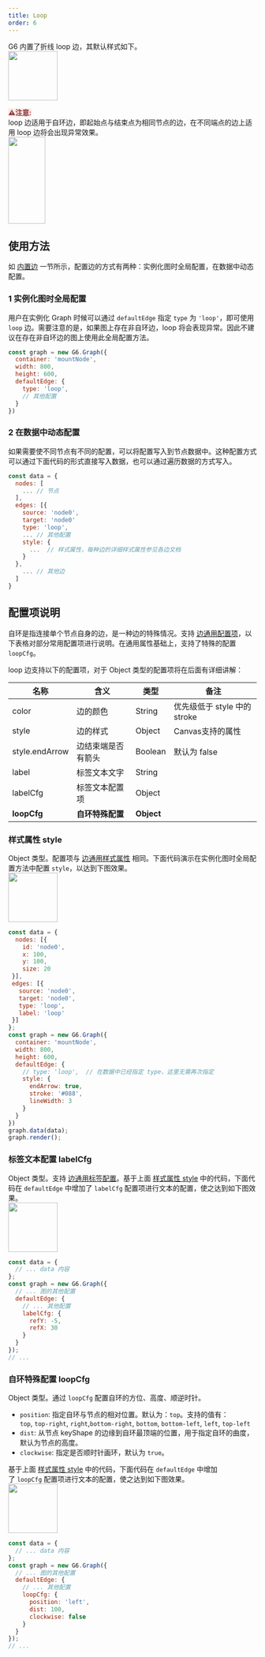 ```yaml
---
title: Loop
order: 6
---
```


G6 内置了折线 loop 边，其默认样式如下。<br />
<img src='https://gw.alipayobjects.com/mdn/rms_f8c6a0/afts/img/A*sPBIR40KLOkAAAAAAAAAAABkARQnAQ' width=100/>

<span style="background-color: rgb(251, 233, 231); color: rgb(139, 53, 56)"><strong>⚠️注意:</strong></span><br />loop 边适用于自环边，即起始点与结束点为相同节点的边，在不同端点的边上适用 loop 边将会出现异常效果。
<br />
<img src='https://gw.alipayobjects.com/mdn/rms_f8c6a0/afts/img/A*JgYrTabHWskAAAAAAAAAAABkARQnAQ' width='75' height='176' />

## 使用方法
如 [内置边](/zh/docs/manual/middle/elements/edges/defaultEdge) 一节所示，配置边的方式有两种：实例化图时全局配置，在数据中动态配置。


### 1 实例化图时全局配置
用户在实例化 Graph 时候可以通过 `defaultEdge` 指定 `type` 为 `'loop'`，即可使用 `loop` 边。需要注意的是，如果图上存在非自环边，loop 将会表现异常。因此不建议在存在非自环边的图上使用此全局配置方法。
```javascript
const graph = new G6.Graph({
  container: 'mountNode',
  width: 800,
  height: 600,
  defaultEdge: {
    type: 'loop',
    // 其他配置
  }
})
```


### 2 在数据中动态配置
如果需要使不同节点有不同的配置，可以将配置写入到节点数据中。这种配置方式可以通过下面代码的形式直接写入数据，也可以通过遍历数据的方式写入。
```javascript
const data = {
  nodes: [
    ... // 节点
  ],
  edges: [{
    source: 'node0',
    target: 'node0'
    type: 'loop',
    ... // 其他配置
    style: {
      ...  // 样式属性，每种边的详细样式属性参见各边文档
    }
  },
    ... // 其他边
  ]
}
```


## 配置项说明
自环是指连接单个节点自身的边，是一种边的特殊情况。支持 [边通用配置项](zh/docs/manual/middle/elements/edges/defaultEdge/#边的通用属性)，以下表格对部分常用配置项进行说明。在通用属性基础上，支持了特殊的配置 `loopCfg`。

loop 边支持以下的配置项，对于 Object 类型的配置项将在后面有详细讲解：

| 名称 | 含义 | 类型 | 备注 |
| --- | --- | --- | --- |
| color | 边的颜色 | String | 优先级低于 style 中的 stroke |
| style | 边的样式 | Object | Canvas支持的属性 |
| style.endArrow | 边结束端是否有箭头 | Boolean | 默认为 false |
| label | 标签文本文字 | String |  |
| labelCfg | 标签文本配置项 | Object |  |
| **loopCfg** | **自环特殊配置** | **Object** |  |



### 样式属性 style
Object 类型。配置项与 [边通用样式属性](/zh/docs/manual/middle/elements/edges/defaultEdge/#样式属性-style) 相同。下面代码演示在实例化图时全局配置方法中配置 `style`，以达到下图效果。<br />
<img src='https://gw.alipayobjects.com/mdn/rms_f8c6a0/afts/img/A*dAV3QIY2ZxkAAAAAAAAAAABkARQnAQ' width=100/>
```javascript
const data = {
  nodes: [{
    id: 'node0',
    x: 100,
    y: 100,
    size: 20
 }],
 edges: [{
   source: 'node0',
   target: 'node0',
   type: 'loop',
   label: 'loop'
 }]
};
const graph = new G6.Graph({
  container: 'mountNode',
  width: 800,
  height: 600,
  defaultEdge: {
    // type: 'loop',  // 在数据中已经指定 type，这里无需再次指定
    style: {
      endArrow: true,
      stroke: '#088',
      lineWidth: 3
    }
  }
})
graph.data(data);
graph.render();

```


### 标签文本配置 labelCfg
Object 类型。支持 [边通用标签配置](/zh/docs/manual/middle/elements/edges/defaultEdge/#标签文本-label-及其配置-labelcfg)。基于上面 [样式属性 style](#样式属性-style) 中的代码，下面代码在 `defaultEdge` 中增加了 `labelCfg` 配置项进行文本的配置，使之达到如下图效果。<br />
<img src='https://gw.alipayobjects.com/mdn/rms_f8c6a0/afts/img/A*6hcBSId1XzAAAAAAAAAAAABkARQnAQ' width=100/>
```javascript
const data = {
  // ... data 内容
};
const graph = new G6.Graph({
  // ... 图的其他配置
  defaultEdge: {
    // ... 其他配置
    labelCfg: {
      refY: -5,
      refX: 30
    }
  }
});
// ...
```


### 自环特殊配置 loopCfg
Object 类型。通过 `loopCfg` 配置自环的方位、高度、顺逆时针。

- `position`: 指定自环与节点的相对位置。默认为：`top`。支持的值有：`top`, `top-right`, `right`,`bottom-right`, `bottom`, `bottom-left`, `left`, `top-left`
- `dist`: 从节点 keyShape 的边缘到自环最顶端的位置，用于指定自环的曲度，默认为节点的高度。
- `clockwise`: 指定是否顺时针画环，默认为 `true`。

基于上面 [样式属性 style](#XQFb2) 中的代码，下面代码在 `defaultEdge` 中增加了 `loopCfg` 配置项进行文本的配置，使之达到如下图效果。<br />
<img src='https://gw.alipayobjects.com/mdn/rms_f8c6a0/afts/img/A*z9dwTZvACcEAAAAAAAAAAABkARQnAQ' width=100/>
```javascript
const data = {
  // ... data 内容
};
const graph = new G6.Graph({
  // ... 图的其他配置
  defaultEdge: {
    // ... 其他配置
    loopCfg: {
      position: 'left',
      dist: 100,
      clockwise: false
    }
  }
});
// ...
```
